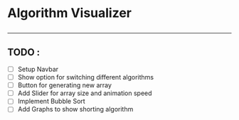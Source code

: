 # Algorithm Visualizer <hr/>

## TODO :

- [ ] Setup Navbar
- [ ] Show option for switching different algorithms
- [ ] Button for generating new array
- [ ] Add Slider for array size and animation speed
- [ ] Implement Bubble Sort
- [ ] Add Graphs to show shorting algorithm
